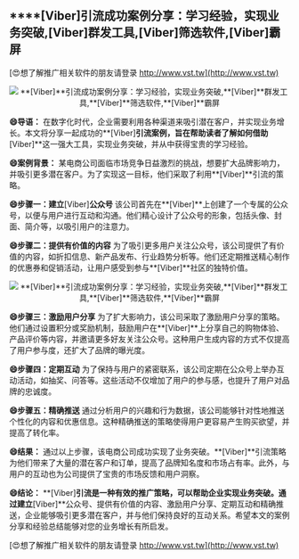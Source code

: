 ## ****[Viber]**引流成功案例分享：学习经验，实现业务突破,**[Viber]**群发工具,**[Viber]**筛选软件,**[Viber]**霸屏**

[😍想了解推广相关软件的朋友请登录 http://www.vst.tw](http://www.vst.tw)

 <center><img src="https://vst.tw/MP4/tuiguang/png/2.png" alt="**[Viber]**引流成功案例分享：学习经验，实现业务突破,**[Viber]**群发工具,**[Viber]**筛选软件,**[Viber]**霸屏"></center>

**😄导语：**
在数字化时代，企业需要利用各种渠道来吸引潜在客户，并实现业务增长。本文将分享一起成功的**[Viber]**引流案例，旨在帮助读者了解如何借助**[Viber]**这一强大工具，实现业务突破，并从中获得宝贵的学习经验。

**😄案例背景：**
某电商公司面临市场竞争日益激烈的挑战，想要扩大品牌影响力，并吸引更多潜在客户。为了实现这一目标，他们采取了利用**[Viber]**引流的策略。

**😄步骤一：建立**[Viber]**公众号**
该公司首先在**[Viber]**上创建了一个专属的公众号，以便与用户进行互动和沟通。他们精心设计了公众号的形象，包括头像、封面、简介等，以吸引用户的注意力。

**😄步骤二：提供有价值的内容**
为了吸引更多用户关注公众号，该公司提供了有价值的内容，如折扣信息、新产品发布、行业趋势分析等。他们还定期推送精心制作的优惠券和促销活动，让用户感受到参与**[Viber]**社区的独特价值。

 <center><img src="https://vst.tw/MP4/tuiguang/png/3.png" alt="**[Viber]**引流成功案例分享：学习经验，实现业务突破,**[Viber]**群发工具,**[Viber]**筛选软件,**[Viber]**霸屏"></center>

**😄步骤三：激励用户分享**
为了扩大影响力，该公司采取了激励用户分享的策略。他们通过设置积分或奖励机制，鼓励用户在**[Viber]**上分享自己的购物体验、产品评价等内容，并邀请更多好友关注公众号。这种用户生成内容的方式不仅提高了用户参与度，还扩大了品牌的曝光度。

**😄步骤四：定期互动**
为了保持与用户的紧密联系，该公司定期在公众号上举办互动活动，如抽奖、问答等。这些活动不仅增加了用户的参与感，也提升了用户对品牌的忠诚度。

**😄步骤五：精确推送**
通过分析用户的兴趣和行为数据，该公司能够针对性地推送个性化的内容和优惠信息。这种精确推送的策略使得用户更容易产生购买欲望，并提高了转化率。

**😄结果：**
通过以上步骤，该电商公司成功实现了业务突破。**[Viber]**引流策略为他们带来了大量的潜在客户和订单，提高了品牌知名度和市场占有率。此外，与用户的互动也为公司提供了宝贵的市场反馈和用户洞察。

**😄结论：**
**[Viber]**引流是一种有效的推广策略，可以帮助企业实现业务突破。通过建立**[Viber]**公众号、提供有价值的内容、激励用户分享、定期互动和精确推送，企业能够吸引更多潜在客户，并与他们保持良好的互动关系。希望本文的案例分享和经验总结能够对您的业务增长有所启发。

[😍想了解推广相关软件的朋友请登录 http://www.vst.tw](http://www.vst.tw)



